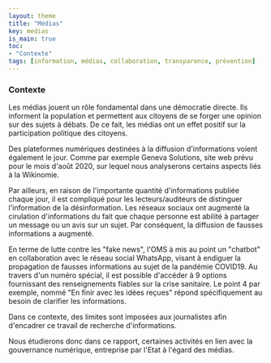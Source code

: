 ```yaml
---
layout: theme
title: "Médias"
key: medias
is_main: true
toc:
- "Contexte"
tags: [information, médias, collaboration, transparence, prévention]
---
```


### Contexte

Les médias jouent un rôle fondamental dans une démocratie directe. 
Ils informent la population et permettent aux citoyens de se forger une opinion sur des sujets à débats. 
De ce fait, les médias ont un effet positif sur la participation politique des citoyens.

Des plateformes numériques destinées à la diffusion d'informations voient également le jour. 
Comme par exemple Geneva Solutions, site web prévu pour le mois d'août 2020, sur lequel nous analyserons certains aspects liés à la Wikinomie.

Par ailleurs, en raison de l'importante quantité d'informations publiée chaque jour, il est compliqué pour les lecteurs/auditeurs de distinguer l'information de la désinformation.
Les réseaux sociaux ont augmenté la cirulation d'informations du fait que chaque personne est abilité à partager un message ou un avis sur un sujet. 
Par conséquent, la diffusion de fausses informations a augmenté.

En terme de lutte contre les "fake news", l'OMS à mis au point un "chatbot" en collaboration avec le réseau social WhatsApp, visant à endiguer la propagation de fausses informations au sujet de la pandémie COVID19.
Au travers d'un numéro spécial, il est possible d'accéder à 9 options fournissant des renseignements fiables sur la crise sanitaire. Le point 4 par exemple, nommé "En finir avec les idées reçues" répond spécifiquement au besoin de clarifier les informations. 

Dans ce contexte, des limites sont imposées aux journalistes afin d'encadrer ce travail de recherche d'informations.

Nous étudierons donc dans ce rapport, certaines activités en lien avec la gouvernance numérique, entreprise par l'Etat à l'égard des médias.